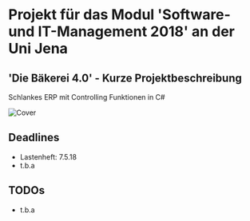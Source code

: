 ﻿# Projekt für das Modul 'Software- und IT-Management 2018' an der Uni Jena 

## 'Die Bäkerei 4.0' - Kurze Projektbeschreibung
Schlankes ERP mit Controlling Funktionen in C#

![Cover](https://github.com/baekerei40/baekerei40/Lastenheft/cover.PNG)

## Deadlines
* Lastenheft: 7.5.18
* t.b.a

## TODOs
* t.b.a